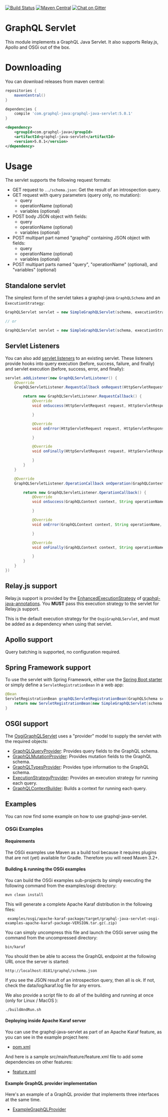 [![Build Status](https://travis-ci.org/graphql-java/graphql-java-servlet.svg?branch=master)](https://travis-ci.org/graphql-java/graphql-java-servlet)
[![Maven Central](https://maven-badges.herokuapp.com/maven-central/com.graphql-java/graphql-java-servlet/badge.svg)](https://maven-badges.herokuapp.com/maven-central/com.graphql-java/graphql-java-servlet)
[![Chat on Gitter](https://badges.gitter.im/Join%20Chat.svg)](https://gitter.im/graphql-java/graphql-java)

# GraphQL Servlet

This module implements a GraphQL Java Servlet. It also supports Relay.js, Apollo and OSGi out of the box.

# Downloading

You can download releases from maven central:

```groovy
repositories {
    mavenCentral()
}

dependencies {
    compile 'com.graphql-java:graphql-java-servlet:5.0.1'
}
```

```xml
<dependency>
    <groupId>com.graphql-java</groupId>
    <artifactId>graphql-java-servlet</artifactId>
    <version>5.0.1</version>
</dependency>
```

# Usage

The servlet supports the following request formats:
* GET request to `../schema.json`: Get the result of an introspection query.
* GET request with query parameters (query only, no mutation):
    * query
    * operationName (optional)
    * variables (optional)
* POST body JSON object with fields:
    * query
    * operationName (optional)
    * variables (optional)
* POST multipart part named "graphql" containing JSON object with fields:
    * query
    * operationName (optional)
    * variables (optional)
* POST multipart parts named "query", "operationName" (optional), and "variables" (optional)

## Standalone servlet

The simplest form of the servlet takes a graphql-java `GraphQLSchema` and an `ExecutionStrategy`:
```java
GraphQLServlet servlet = new SimpleGraphQLServlet(schema, executionStrategy);

// or

GraphQLServlet servlet = new SimpleGraphQLServlet(schema, executionStrategy, operationListeners, servletListeners);
```

## Servlet Listeners

You can also add [servlet listeners](https://github.com/graphql-java/graphql-java-servlet/blob/master/src/main/java/graphql/servlet/GraphQLServletListener.java) to an existing servlet.
These listeners provide hooks into query execution (before, success, failure, and finally) and servlet execution (before, success, error, and finally):
```java
servlet.addListener(new GraphQLServletListener() {
    @Override
    GraphQLServletListener.RequestCallback onRequest(HttpServletRequest request, HttpServletResponse response) {

        return new GraphQLServletListener.RequestCallback() {
            @Override
            void onSuccess(HttpServletRequest request, HttpServletResponse response) {

            }

            @Override
            void onError(HttpServletRequest request, HttpServletResponse response, Throwable throwable) {

            }

            @Override
            void onFinally(HttpServletRequest request, HttpServletResponse response) {

            }
        }
    }

    @Override
    GraphQLServletListener.OperationCallback onOperation(GraphQLContext context, String operationName, String query, Map<String, Object> variables) {

        return new GraphQLServletListener.OperationCallback() {
            @Override
            void onSuccess(GraphQLContext context, String operationName, String query, Map<String, Object> variables, Object data) {

            }

            @Override
            void onError(GraphQLContext context, String operationName, String query, Map<String, Object> variables, Object data, List<GraphQLError> errors) {

            }

            @Override
            void onFinally(GraphQLContext context, String operationName, String query, Map<String, Object> variables, Object data) {

            }
        }
    }
})
```

## Relay.js support

Relay.js support is provided by the [EnhancedExecutionStrategy](https://github.com/graphql-java/graphql-java-annotations/blob/master/src/main/java/graphql/annotations/EnhancedExecutionStrategy.java) of [graphql-java-annotations](https://github.com/graphql-java/graphql-java-annotations).
You **MUST** pass this execution strategy to the servlet for Relay.js support.

This is the default execution strategy for the `OsgiGraphQLServlet`, and must be added as a dependency when using that servlet.

## Apollo support

Query batching is supported, no configuration required.

## Spring Framework support

To use the servlet with Spring Framework, either use the [Spring Boot starter](https://github.com/graphql-java/graphql-spring-boot) or simply define a `ServletRegistrationBean` in a web app:
```java
@Bean
ServletRegistrationBean graphQLServletRegistrationBean(GraphQLSchema schema, ExecutionStrategy executionStrategy, List<GraphQLOperationListener> operationListeners) {
    return new ServletRegistrationBean(new SimpleGraphQLServlet(schema, executionStrategy, operationListeners), "/graphql");
}
```

## OSGI support

The [OsgiGraphQLServlet](https://github.com/graphql-java/graphql-java-servlet/blob/master/src/main/java/graphql/servlet/OsgiGraphQLServlet.java) uses a "provider" model to supply the servlet with the required objects:
* [GraphQLQueryProvider](https://github.com/graphql-java/graphql-java-servlet/blob/master/src/main/java/graphql/servlet/GraphQLQueryProvider.java): Provides query fields to the GraphQL schema.
* [GraphQLMutationProvider](https://github.com/graphql-java/graphql-java-servlet/blob/master/src/main/java/graphql/servlet/GraphQLMutationProvider.java): Provides mutation fields to the GraphQL schema.
* [GraphQLTypesProvider](https://github.com/graphql-java/graphql-java-servlet/blob/master/src/main/java/graphql/servlet/GraphQLTypesProvider.java): Provides type information to the GraphQL schema.
* [ExecutionStrategyProvider](https://github.com/graphql-java/graphql-java-servlet/blob/master/src/main/java/graphql/servlet/ExecutionStrategyProvider.java): Provides an execution strategy for running each query.
* [GraphQLContextBuilder](https://github.com/graphql-java/graphql-java-servlet/blob/master/src/main/java/graphql/servlet/GraphQLContextBuilder.java): Builds a context for running each query.

## Examples

You can now find some example on how to use graphql-java-servlet.

### OSGi Examples

#### Requirements

The OSGi examples use Maven as a build tool because it requires plugins that are not (yet) available for Gradle.
Therefore you will need Maven 3.2+.

#### Building & running the OSGi examples

You can build the OSGi examples sub-projects by simply executing the following command from the examples/osgi directory:

    mvn clean install
     
This will generate a complete Apache Karaf distribution in the following files:
     
     examples/osgi/apache-karaf-package/target/graphql-java-servlet-osgi-examples-apache-karaf-package-VERSION.tar.gz(.zip)
     
You can simply uncompress this file and launch the OSGi server using the command from the uncompressed directory:

    bin/karaf
    
You should then be able to access the GraphQL endpoint at the following URL once the server is started:

    http://localhost:8181/graphql/schema.json
    
If you see the JSON result of an introspection query, then all is ok. If not, check the data/log/karaf.log file for 
any errors.
    
We also provide a script file to do all of the building and running at once (only for Linux / MacOS ):

    ./buildAndRun.sh

#### Deploying inside Apache Karaf server

You can use the graphql-java-servlet as part of an Apache Karaf feature, as you can see in the example project here:
* [pom.xml](examples/osgi/apache-karaf-feature/pom.xml)

And here is a sample src/main/feature/feature.xml file to add some dependencies on other features:
* [feature.xml](examples/osgi/apache-karaf-feature/src/main/feature/feature.xml)

#### Example GraphQL provider implementation

Here's an example of a GraphQL provider that implements three interfaces at the same time.

* [ExampleGraphQLProvider](examples/osgi/providers/src/main/java/graphql/servlet/examples/osgi/ExampleGraphQLProvider.java)
